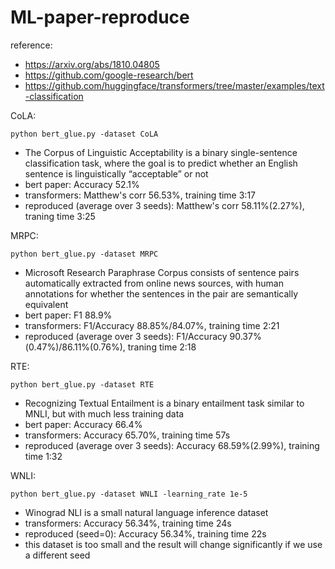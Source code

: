 # ML-paper-reproduce

reference:
- https://arxiv.org/abs/1810.04805
- https://github.com/google-research/bert
- https://github.com/huggingface/transformers/tree/master/examples/text-classification

CoLA:

```
python bert_glue.py -dataset CoLA
```

- The Corpus of Linguistic Acceptability is a binary single-sentence classification task, where the goal is to predict whether an English sentence is linguistically “acceptable” or not
- bert paper: Accuracy 52.1%
- transformers: Matthew's corr 56.53%, training time 3:17
- reproduced (average over 3 seeds): Matthew's corr 58.11%(2.27%), traning time 3:25

MRPC:

```
python bert_glue.py -dataset MRPC
```

- Microsoft Research Paraphrase Corpus consists of sentence pairs automatically extracted from online news sources, with human annotations for whether the sentences in the pair are semantically equivalent
- bert paper: F1 88.9%
- transformers: F1/Accuracy 88.85%/84.07%, training time 2:21
- reproduced (average over 3 seeds): F1/Accuracy 90.37%(0.47%)/86.11%(0.76%), traning time 2:18

RTE:

```
python bert_glue.py -dataset RTE
```

- Recognizing Textual Entailment is a binary entailment task similar to MNLI, but with
much less training data
- bert paper: Accuracy 66.4%
- transformers: Accuracy 65.70%, training time 57s
- reproduced (average over 3 seeds): Accuracy 68.59%(2.99%), training time 1:32

WNLI:

```
python bert_glue.py -dataset WNLI -learning_rate 1e-5
```

- Winograd NLI is a small natural language inference dataset
- transformers: Accuracy 56.34%, training time 24s
- reproduced (seed=0): Accuracy 56.34%, training time 22s
- this dataset is too small and the result will change significantly if we use a different seed